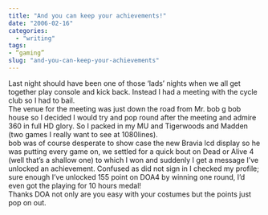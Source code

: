```yaml
---
title: "And you can keep your achievements!"
date: "2006-02-16"
categories: 
  - "writing"
tags:
- “gaming”
slug: "and-you-can-keep-your-achievements"
---
```


Last night should have been one of those ‘lads’ nights when we all get together play console and kick back. Instead I had a meeting with the cycle club so I had to bail.  
The venue for the meeting was just down the road from Mr. bob g bob house so I decided I would try and pop round after the meeting and admire 360 in full HD glory. So I packed in my MU and Tigerwoods and Madden (two games I really want to see at 1080lines).  
bob was of course desperate to show case the new Bravia lcd display so he was putting every game on, we settled for a quick bout on Dead or Alive 4 (well that’s a shallow one) to which I won and suddenly I get a message I’ve unlocked an achievement. Confused as did not sign in I checked my profile; sure enough I’ve unlocked 155 point on DOA4 by winning one round, I’d even got the playing for 10 hours medal!  
Thanks DOA not only are you easy with your costumes but the points just pop on out.
